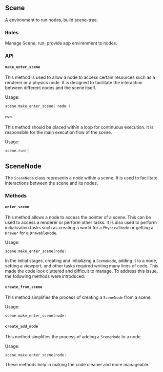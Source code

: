 ## Scene

A environment to run nodes, build scene-tree.

### Roles

Manage Scene, run, provide app envirenment to nodes.

### API

#### `make_enter_scene`

This method is used to allow a node to access certain resources such as a renderer or a physics node. It is designed to facilitate the interaction between different nodes and the scene itself.

Usage:

```c++
scene.make_enter_scene( node )
```

#### `run`

This method should be placed within a loop for continuous execution. It is responsible for the main execution flow of the scene.

Usage:

```c++
scene.run()
```

## SceneNode

The `SceneNode` class represents a node within a scene. It is used to facilitate interactions between the scene and its nodes.

### Methods

#### `enter_scene`

This method allows a node to access the pointer of a scene. This can be used to access a renderer or perform other tasks. It is also used to perform initialization tasks such as creating a world for a `PhysicalNode` or getting a `Drawer` for a `DrawableNode`.

Usage:

```c++
scene.make_enter_scene(node)
```

In the initial stages, creating and initializing a `SceneNode`, adding it to a node, setting a viewport, and other tasks required writing many lines of code. This made the code look cluttered and difficult to manage. To address this issue, the following methods were introduced:

#### `create_from_scene`

This method simplifies the process of creating a `SceneNode` from a scene.

Usage:

```c++
scene.make_enter_scene(node)
```

#### `create_add_node`

This method simplifies the process of adding a `SceneNode` to a node.

Usage:

```c++
scene.make_enter_scene(node)
```

These methods help in making the code cleaner and more manageable.
